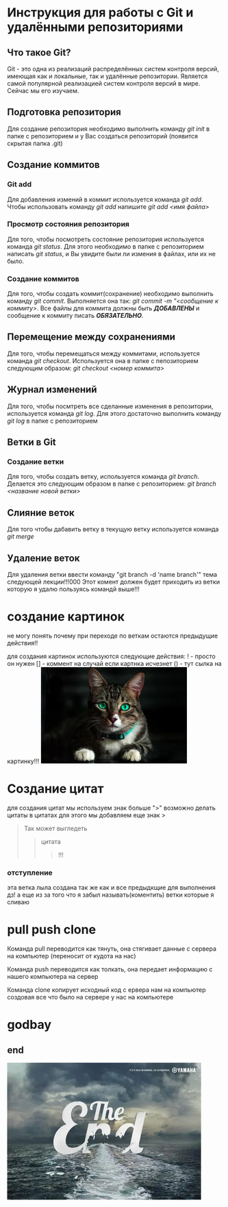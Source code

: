 # Инструкция для работы с Git и удалёнными репозиториями

## Что такое Git?
Git - это одна из реализаций распределённых систем контроля версий, имеющая как и локальные, так и удалённые репозитории. Является самой популярной реализацией систем контроля версий в мире. Cейчас мы его изучаем.
## Подготовка репозитория
Для создание репозитория необходимо выполнить команду *git init*  в папке с репозиторием и у Вас создаться репозиторий (появится скрытая папка .git)

## Создание коммитов

### Git add
Для добавления измений в коммит используется команда *git add*. Чтобы использовать команду *git add* напишите *git add <имя файла>*

### Просмотр состояния репозитория
Для того, чтобы посмотреть состояние репозитория используется команда *git status*. Для этого необходимо в папке с репозиторием написать *git status*, и Вы увидите были ли измения в файлах, или их не было.

### Создание коммитов
Для того, чтобы создать коммит(сохранение) необходимо выполнить команду *git commit*. Выполняется она так: *git commit -m "<сообщение к коммиту>*. Все файлы для коммита должны быть ***ДОБАВЛЕНЫ*** и сообщение к коммиту писать ***ОБЯЗАТЕЛЬНО***.

## Перемещение между сохранениями
Для того, чтобы перемещаться между коммитами, используется команда *git checkout*. Используется она в папке с пепозиторием следующим образом: *git checkout <номер коммита>*

## Журнал изменений
Для того, чтобы посмтреть все сделанные изменения в репозитории, используется команда *git log*. Для этого достаточно выполнить команду *git log* в папке с репозиторием

## Ветки в Git

### Создание ветки

Для того, чтобы создать ветку, используется команда *git branch*. Делается это следующим образом в папке с репозиторием: *git branch <название новой ветки>*

## Слияние веток

Для того чтобы дабавить ветку в текущую ветку используется команда *git merge <name branch>*

## Удаление веток
Для удаления ветки ввести команду "git branch -d 'name branch'" тема следующей лекции!!!000 
Этот комент должен будет приходить из ветки которую я удалю пользуясь командй выше!!!

# создание картинок

не могу понять почему при переходе по веткам остаются предыдущие действия!!

для создания картинок используются следующие действия:
! - просто он нужен [] - коммент на случай если картнка исчезнет () - тут сылка на картинку!!!
![100% кошка](./CAt.webp)

# Создание цитат
для создания цитат мы используем знак больше ">"
возможно делать цитаты в цитатах для этого мы добавляем еще знак >

>Так может выгледеть 
>>цитата
>>>!!!

### отступление
эта ветка лыла создана так же как и все предыдкщие для выполнения дз!
а еще из за того что я забыл называть(коментить) ветки которые я сливаю

# pull push clone

Команда pull переводится как тянуть, она стягивает данные с сервера на компьютер (переносит от кудота на нас)

Команда push переводится как толкать, она передает информацию с нашего компьютера на сервер

Команда clone копирует исходный код с ервера нам на компьютер создовая все что было на сервере у нас на компьютере


# godbay

## end

![theEnd](./EnD.jpg)